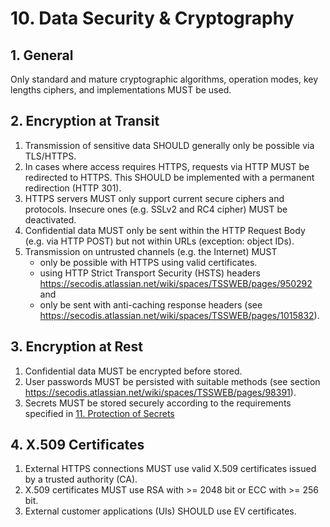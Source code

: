 # 10. Data Security & Cryptography

## 1. General

Only standard and mature cryptographic algorithms, operation modes, key lengths ciphers, and implementations MUST be used.

## 2. Encryption at Transit

1. Transmission of sensitive data SHOULD generally only be possible via TLS/HTTPS.
2. In cases where access requires HTTPS, requests via HTTP MUST be redirected to HTTPS. This SHOULD be implemented with a permanent redirection (HTTP 301).
3. HTTPS servers MUST only support current secure ciphers and protocols. Insecure ones (e.g. SSLv2 and RC4 cipher) MUST be deactivated.
4. Confidential data MUST only be sent within the HTTP Request Body (e.g. via HTTP POST) but not within URLs (exception: object IDs).
5. Transmission on untrusted channels (e.g. the Internet) MUST
    - only be possible with HTTPS using valid certificates.
    - using HTTP Strict Transport Security (HSTS) headers  https://secodis.atlassian.net/wiki/spaces/TSSWEB/pages/950292 and
    - only be sent with anti-caching response headers (see https://secodis.atlassian.net/wiki/spaces/TSSWEB/pages/1015832).

## 3. Encryption at Rest
1. Confidential data MUST be encrypted before stored.
2. User passwords MUST be persisted with suitable methods (see section https://secodis.atlassian.net/wiki/spaces/TSSWEB/pages/98391).
3. Secrets MUST be stored securely according to the requirements specified in [11. Protection of Secrets](../B_Implementation_Requirements/11_Secrets.md)

## 4. X.509 Certificates
1. External HTTPS connections MUST use valid X.509 certificates issued by a trusted authority (CA).
2. X.509 certificates MUST use RSA with >= 2048 bit or ECC with >= 256 bit.
3. External customer applications (UIs) SHOULD use EV certificates.
